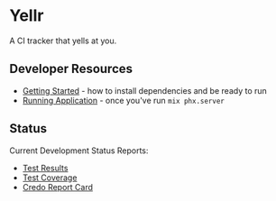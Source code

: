 # Yellr

A CI tracker that yells at you.

## Developer Resources

* [Getting Started](getting_started.html) - how to install dependencies and be ready to run
* [Running Application](http://localhost:4000/) - once you've run `mix phx.server`

## Status

Current Development Status Reports:
* [Test Results](./../test_reports/elixir/index.html)
* [Test Coverage](./../cover/excoveralls.html)
* [Credo Report Card](./../credo/index.html)